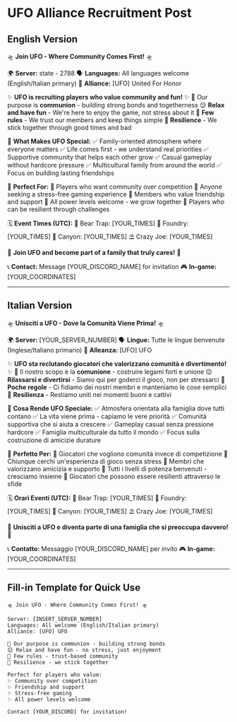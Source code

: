 # UFO Alliance Recruitment Post

## English Version

🛸 **Join UFO - Where Community Comes First!** 🛸

🌍 **Server:** state - 2788
🗣️ **Languages:** All languages welcome (English/Italian primary)
🏰 **Alliance:** [UFO] United For Honor

✨ **UFO is recruiting players who value community and fun!** ✨
🤝 Our purpose is **communion** - building strong bonds and togetherness
😌 **Relax and have fun** - We're here to enjoy the game, not stress about it
📝 **Few rules** - We trust our members and keep things simple
💪 **Resilience** - We stick together through good times and bad

🏡 **What Makes UFO Special:**
✅ Family-oriented atmosphere where everyone matters
✅ Life comes first - we understand real priorities
✅ Supportive community that helps each other grow
✅ Casual gameplay without hardcore pressure
✅ Multicultural family from around the world
✅ Focus on building lasting friendships

🎯 **Perfect For:**
🌟 Players who want community over competition
🌟 Anyone seeking a stress-free gaming experience
🌟 Members who value friendship and support
🌟 All power levels welcome - we grow together
🌟 Players who can be resilient through challenges

🗓️ **Event Times (UTC):**
🐻 Bear Trap: [YOUR_TIMES]
🔱 Foundry: [YOUR_TIMES]
👹 Canyon: [YOUR_TIMES]
⛱️ Crazy Joe: [YOUR_TIMES]

🌟 **Join UFO and become part of a family that truly cares!** 🌟

📞 **Contact:** Message [YOUR_DISCORD_NAME] for invitation
🎮 **In-game:** [YOUR_COORDINATES]

---

## Italian Version

🛸 **Unisciti a UFO - Dove la Comunità Viene Prima!** 🛸

🌍 **Server:** [YOUR_SERVER_NUMBER]
🗣️ **Lingue:** Tutte le lingue benvenute (Inglese/Italiano primario)
🏰 **Alleanza:** [UFO] UFO

✨ **UFO sta reclutando giocatori che valorizzano comunità e divertimento!** ✨
🤝 Il nostro scopo è la **comunione** - costruire legami forti e unione
😌 **Rilassarsi e divertirsi** - Siamo qui per goderci il gioco, non per stressarci
📝 **Poche regole** - Ci fidiamo dei nostri membri e manteniamo le cose semplici
💪 **Resilienza** - Restiamo uniti nei momenti buoni e cattivi

🏡 **Cosa Rende UFO Speciale:**
✅ Atmosfera orientata alla famiglia dove tutti contano
✅ La vita viene prima - capiamo le vere priorità
✅ Comunità supportiva che si aiuta a crescere
✅ Gameplay casual senza pressione hardcore
✅ Famiglia multiculturale da tutto il mondo
✅ Focus sulla costruzione di amicizie durature

🎯 **Perfetto Per:**
🌟 Giocatori che vogliono comunità invece di competizione
🌟 Chiunque cerchi un'esperienza di gioco senza stress
🌟 Membri che valorizzano amicizia e supporto
🌟 Tutti i livelli di potenza benvenuti - cresciamo insieme
🌟 Giocatori che possono essere resilienti attraverso le sfide

🗓️ **Orari Eventi (UTC):**
🐻 Bear Trap: [YOUR_TIMES]
🔱 Foundry: [YOUR_TIMES]
👹 Canyon: [YOUR_TIMES]
⛱️ Crazy Joe: [YOUR_TIMES]

🌟 **Unisciti a UFO e diventa parte di una famiglia che si preoccupa davvero!** 🌟

📞 **Contatto:** Messaggio [YOUR_DISCORD_NAME] per invito
🎮 **In-game:** [YOUR_COORDINATES]

---

## Fill-in Template for Quick Use

```
🛸 Join UFO - Where Community Comes First! 🛸

Server: [INSERT_SERVER_NUMBER]
Languages: All welcome (English/Italian primary)
Alliance: [UFO] UFO

🤝 Our purpose is communion - building strong bonds
😌 Relax and have fun - no stress, just enjoyment
📝 Few rules - trust-based community
💪 Resilience - we stick together

Perfect for players who value:
✨ Community over competition
✨ Friendship and support
✨ Stress-free gaming
✨ All power levels welcome

Contact [YOUR_DISCORD] for invitation!
```